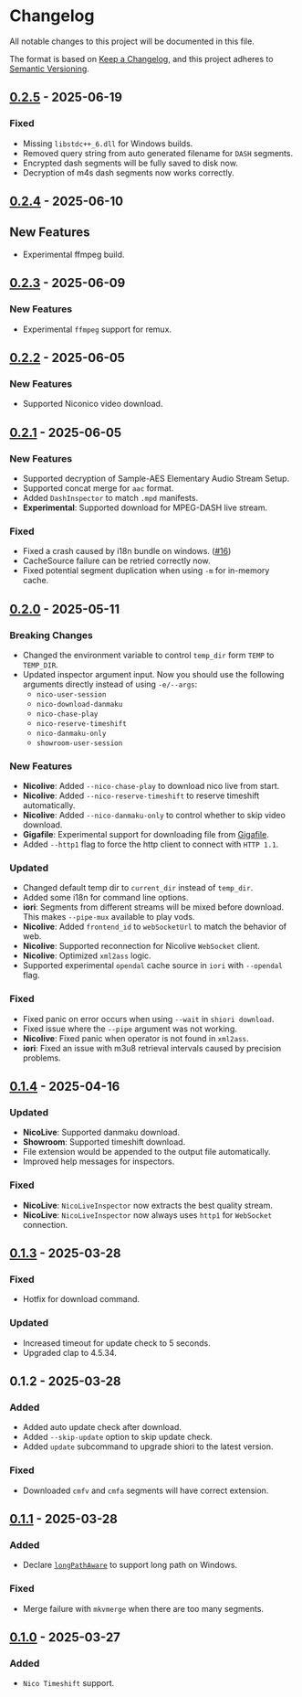 # Changelog

All notable changes to this project will be documented in this file.

The format is based on [Keep a Changelog](https://keepachangelog.com/en/1.1.0/),
and this project adheres to [Semantic Versioning](https://semver.org/spec/v2.0.0.html).

## [0.2.5] - 2025-06-19

### Fixed

- Missing `libstdc++_6.dll` for Windows builds.
- Removed query string from auto generated filename for `DASH` segments.
- Encrypted dash segments will be fully saved to disk now.
- Decryption of m4s dash segments now works correctly.

## [0.2.4] - 2025-06-10

## New Features

- Experimental ffmpeg build.

## [0.2.3] - 2025-06-09

### New Features

- Experimental `ffmpeg` support for remux.

## [0.2.2] - 2025-06-05

### New Features

- Supported Niconico video download.

## [0.2.1] - 2025-06-05

### New Features

- Supported decryption of Sample-AES Elementary Audio Stream Setup.
- Supported concat merge for `aac` format.
- Added `DashInspector` to match `.mpd` manifests.
- **Experimental**: Supported download for MPEG-DASH live stream.

### Fixed

- Fixed a crash caused by i18n bundle on windows. ([#16](https://github.com/Yesterday17/iori/issues/16))
- CacheSource failure can be retried correctly now.
- Fixed potential segment duplication when using `-m` for in-memory cache.

## [0.2.0] - 2025-05-11

### Breaking Changes

- Changed the environment variable to control `temp_dir` form `TEMP` to `TEMP_DIR`.
- Updated inspector argument input. Now you should use the following arguments directly instead of using `-e/--args`:
  - `nico-user-session`
  - `nico-download-danmaku`
  - `nico-chase-play`
  - `nico-reserve-timeshift`
  - `nico-danmaku-only`
  - `showroom-user-session`

### New Features

- **Nicolive**: Added `--nico-chase-play` to download nico live from start.
- **Nicolive**: Added `--nico-reserve-timeshift` to reserve timeshift automatically.
- **Nicolive**: Added `--nico-danmaku-only` to control whether to skip video download.
- **Gigafile**: Experimental support for downloading file from [Gigafile](https://gigafile.nu/).
- Added `--http1` flag to force the http client to connect with `HTTP 1.1`.

### Updated

- Changed default temp dir to `current_dir` instead of `temp_dir`.
- Added some i18n for command line options.
- **iori**: Segments from different streams will be mixed before download. This makes `--pipe-mux` available to play vods.
- **Nicolive**: Added `frontend_id` to `webSocketUrl` to match the behavior of web.
- **Nicolive**: Supported reconnection for Nicolive `WebSocket` client.
- **Nicolive**: Optimized `xml2ass` logic.
- Supported experimental `opendal` cache source in `iori` with `--opendal` flag.

### Fixed

- Fixed panic on error occurs when using `--wait` in `shiori download`.
- Fixed issue where the `--pipe` argument was not working.
- **Nicolive**: Fixed panic when operator is not found in `xml2ass`.
- **iori**: Fixed an issue with m3u8 retrieval intervals caused by precision problems.

## [0.1.4] - 2025-04-16

### Updated

- **NicoLive**: Supported danmaku download.
- **Showroom**: Supported timeshift download.
- File extension would be appended to the output file automatically.
- Improved help messages for inspectors.

### Fixed

- **NicoLive**: `NicoLiveInspector` now extracts the best quality stream.
- **NicoLive**: `NicoLiveInspector` now always uses `http1` for `WebSocket` connection.


## [0.1.3] - 2025-03-28

### Fixed

- Hotfix for download command.

### Updated

- Increased timeout for update check to 5 seconds.
- Upgraded clap to 4.5.34.

## 0.1.2 - 2025-03-28

### Added

- Added auto update check after download.
- Added `--skip-update` option to skip update check.
- Added `update` subcommand to upgrade shiori to the latest version.

### Fixed

- Downloaded `cmfv` and `cmfa` segments will have correct extension.

## [0.1.1] - 2025-03-28

### Added

- Declare [`longPathAware`](https://learn.microsoft.com/en-us/windows/win32/fileio/maximum-file-path-limitation?tabs=registry#application-manifest-updates-to-declare-long-path-capability) to support long path on Windows.

### Fixed

- Merge failure with `mkvmerge` when there are too many segments.

## [0.1.0] - 2025-03-27

### Added

- `Nico Timeshift` support.

[0.1.0]: https://github.com/Yesterday17/iori/tree/shiori-v0.1.0
[0.1.1]: https://github.com/Yesterday17/iori/tree/shiori-v0.1.1
[0.1.3]: https://github.com/Yesterday17/iori/tree/shiori-v0.1.3
[0.1.4]: https://github.com/Yesterday17/iori/tree/shiori-v0.1.4
[0.2.0]: https://github.com/Yesterday17/iori/tree/shiori-v0.2.0
[0.2.1]: https://github.com/Yesterday17/iori/tree/shiori-v0.2.1
[0.2.2]: https://github.com/Yesterday17/iori/tree/shiori-v0.2.2
[0.2.3]: https://github.com/Yesterday17/iori/tree/shiori-v0.2.3
[0.2.4]: https://github.com/Yesterday17/iori/tree/shiori-v0.2.4
[0.2.5]: https://github.com/Yesterday17/iori/tree/shiori-v0.2.5
